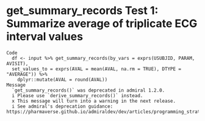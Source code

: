 # get_summary_records Test 1: Summarize average of triplicate ECG interval values

    Code
      df <- input %>% get_summary_records(by_vars = exprs(USUBJID, PARAM, AVISIT),
      set_values_to = exprs(AVAL = mean(AVAL, na.rm = TRUE), DTYPE = "AVERAGE")) %>%
        dplyr::mutate(AVAL = round(AVAL))
    Message
      `get_summary_records()` was deprecated in admiral 1.2.0.
      i Please use `derive_summary_records()` instead.
      x This message will turn into a warning in the next release.
      i See admiral's deprecation guidance: https://pharmaverse.github.io/admiraldev/dev/articles/programming_strategy.html#deprecation

